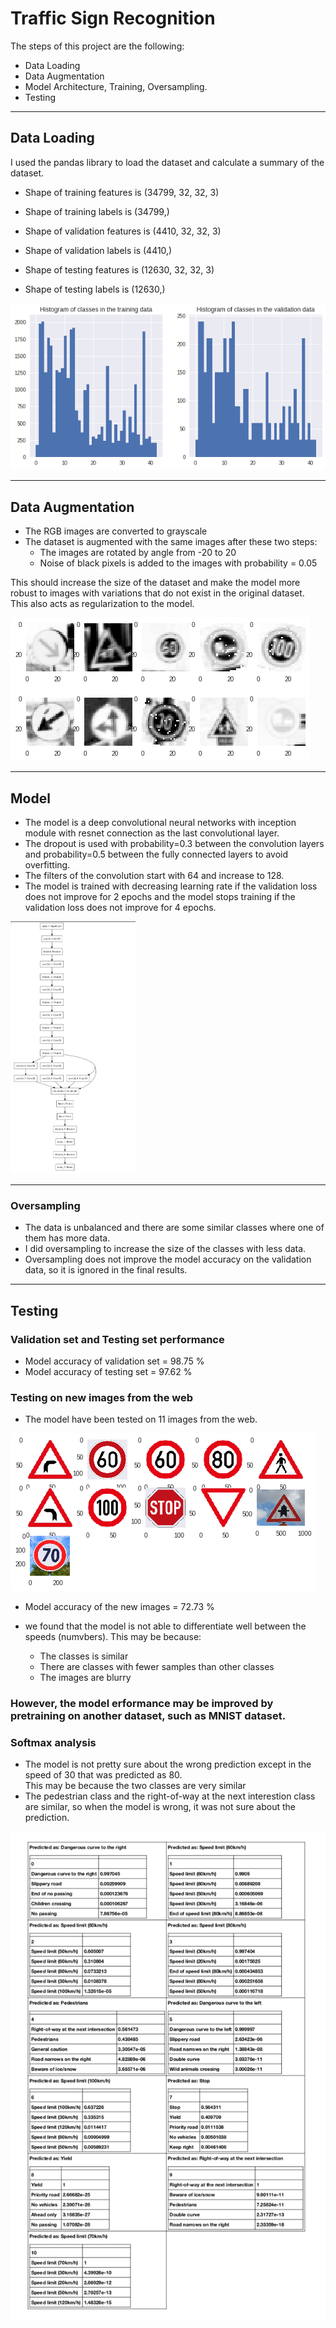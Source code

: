 # **Traffic Sign Recognition** 


[//]: # (Image References)

[image1]: ./hist.png "Histogram"
[image2]: ./dataaug.png "Data Augmentation"
[image3]: ./modelarc.png "Model Architecture"
[image4]: ./newimgs.png "New Images"
[image5]: ./sftmx.png "Softmax"


The steps of this project are the following:
* Data Loading
* Data Augmentation
* Model Architecture, Training, Oversampling.
* Testing

-------

## Data Loading

I used the pandas library to load the dataset and calculate a summary of the dataset.

* Shape of training features is (34799, 32, 32, 3)
* Shape of training labels is (34799,)

* Shape of validation features is (4410, 32, 32, 3)
* Shape of validation labels is (4410,)

* Shape of testing features is (12630, 32, 32, 3)
* Shape of testing labels is (12630,)

![Histogram of classes in training and validation set][image1]

---------

## Data Augmentation

* The RGB images are converted to grayscale
* The dataset is augmented with the same images after these two steps:
    * The images are rotated by angle from -20 to 20
    * Noise of black pixels is added to the images with probability = 0.05


This should increase the size of the dataset and make the model more robust to images with variations that do not exist in the original dataset. <br />
This also acts as regularization to the model.

![Data augmentation][image2]

-------

## Model

* The model is a deep convolutional neural networks with inception module with resnet connection as the last convolutional layer.
* The dropout is used with probability=0.3 between the convolution layers and probability=0.5 between the fully connected layers to avoid overfitting.
* The filters of the convolution start with 64 and increase to 128.
* The model is trained with decreasing learning rate if the validation loss does not improve for 2 epochs and the model stops training if the validation loss does not improve for 4 epochs.

<!-- ![Model Architecture][image3] -->

<img src="modelarc.png" alt="Model Architecture" style="width:200px;" />

----

### Oversampling
* The data is unbalanced and there are some similar classes where one of them has more data.
* I did oversampling to increase the size of the classes with less data.
* Oversampling does not improve the model accuracy on the validation data, so it is ignored in the final results.

------

## Testing

### Validation set and Testing set performance

* Model accuracy of validation set = 98.75 %
* Model accuracy of testing set = 97.62 %

### Testing on new images from the web

* The model have been tested on 11 images from the web.

![New Images][image4]

* Model accuracy of the new images = 72.73 %

* we found that the model is not able to differentiate well between the speeds (numvbers). This may be because:
    * The classes is similar 
    * There are classes with fewer samples than other classes
    * The images are blurry


### However, the model erformance may be improved by pretraining on another dataset, such as MNIST dataset.


### Softmax analysis

* The model is not pretty sure about the wrong prediction except in the speed of 30 that was predicted as 80. <br />
This may be because the two classes are very similar
* The pedestrian class and the right-of-way at the next interestion class are similar, so when the model is wrong, it was not sure about the prediction.


![Softmax Analysis][image5]


